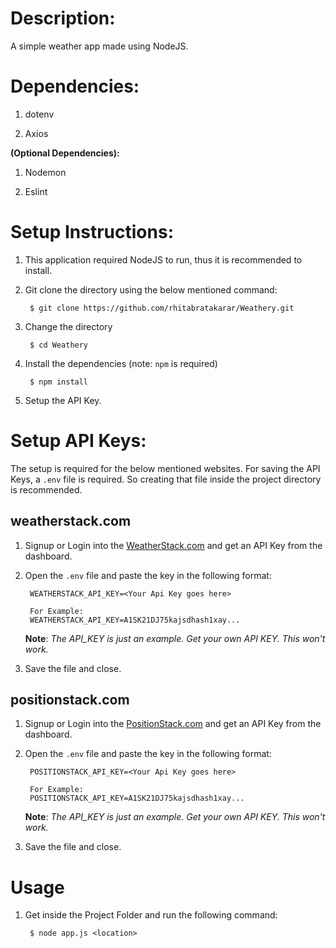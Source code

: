 # Description:

A simple weather app made using NodeJS.


# Dependencies:

1. dotenv

2. Axios

**(Optional Dependencies):**

1. Nodemon
   
2. Eslint


# Setup Instructions:

1. This application required NodeJS to run, thus it is recommended to install.
   
2. Git clone the directory using the below mentioned command:

        $ git clone https://github.com/rhitabratakarar/Weathery.git

3. Change the directory

        $ cd Weathery

4. Install the dependencies (note: `npm` is required)

        $ npm install

5. Setup the API Key.


# Setup API Keys:

The setup is required for the below mentioned websites. For saving the API Keys, a `.env` file is required. So creating that file inside the project directory is recommended.

## weatherstack.com
   
1. Signup or Login into the [WeatherStack.com](https://weatherstack.com) and get an API Key from the dashboard.

2. Open the `.env` file and paste the key in the following format:

        WEATHERSTACK_API_KEY=<Your Api Key goes here>

        For Example:
        WEATHERSTACK_API_KEY=A1SK21DJ75kajsdhash1xay...
    
    **Note**: *The API_KEY is just an example. Get your own API KEY. This won't work.*

3. Save the file and close.

## positionstack.com
   
1. Signup or Login into the [PositionStack.com](https://positionstack.com) and get an API Key from the dashboard.

2. Open the `.env` file and paste the key in the following format:

        POSITIONSTACK_API_KEY=<Your Api Key goes here>

        For Example:
        POSITIONSTACK_API_KEY=A1SK21DJ75kajsdhash1xay...
    
    **Note**: *The API_KEY is just an example. Get your own API KEY. This won't work.*

3. Save the file and close.

# Usage

1. Get inside the Project Folder and run the following command:

        $ node app.js <location>

